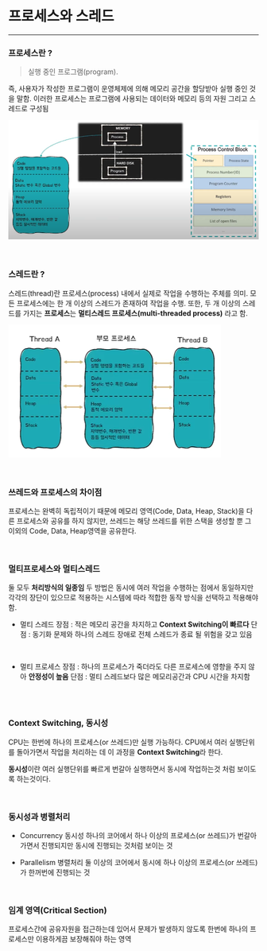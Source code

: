 # 프로세스와 스레드

*******

### 프로세스란 ?
> 실행 중인 프로그램(program).

즉, 사용자가 작성한 프로그램이 운영체제에 의해 메모리 공간을 할당받아 실행 중인 것을 말함.
이러한 프로세스는 프로그램에 사용되는 데이터와 메모리 등의 자원 그리고 스레드로 구성됨

![](2022-01-10-20-54-10.png)

<br>

### 스레드란 ?
스레드(thread)란 프로세스(process) 내에서 실제로 작업을 수행하는 주체를 의미.
모든 프로세스에는 한 개 이상의 스레드가 존재하여 작업을 수행.
또한, 두 개 이상의 스레드를 가지는 **프로세스**는 **멀티스레드 프로세스(multi-threaded process)** 라고 함.

![](2022-01-10-20-52-33.png)

<br>

### 쓰레드와 프로세스의 차이점
프로세스는 완벽히 독립적이기 때문에 메모리 영역(Code, Data, Heap, Stack)을 다른 프로세스와 공유를 하지 않지만, 
쓰레드는 해당 쓰레드를 위한 스택을 생성할 뿐 그 이외의 Code, Data, Heap영역을 공유한다.

<br>

### 멀티프로세스와 멀티스레드
둘 모두 **처리방식의 일종임**
두 방법은 동시에 여러 작업을 수행하는 점에서 동일하지만
각각의 장단이 있으므로 적용하는 시스템에 따라 적합한 동작 방식을 선택하고 적용해야 함.

* 멀티 스레드
장점 : 적은 메모리 공간을 차지하고 **Context Switching이 빠르다**
단점 : 동기화 문제와 하나의 스레드 장애로 전체 스레드가 종료 될 위험을 갖고 있음

<br>

* 멀티 프로세스
장점 : 하나의 프로세스가 죽더라도 다른 프로세스에 영향을 주지 않아 **안정성이 높음**
단점 : 멀티 스레드보다 많은 메모리공간과 CPU 시간을 차지함


<br> <br>

### Context Switching, 동시성
CPU는 한번에 하나의 프로세스(or 쓰레드)만 실행 가능하다.
CPU에서 여러 실행단위를 돌아가면서 작업을 처리하는 데 이 과정을 **Context Switching**라 한다.

**동시성**이란 여러 실행단위를 빠르게 번갈아 실행하면서 동시에 작업하는것 처럼 보이도록 하는것이다.


<br>

### 동시성과 병렬처리
* Concurrency 동시성
    하나의 코어에서 하나 이상의 프로세스(or 쓰레드)가 번갈아 가면서 진행되지만 동시에 진행되는 것처럼 보이는 것

* Parallelism 병렬처리
    둘 이상의 코어에서 동시에 하나 이상의 프로세스(or 쓰레드)가 한꺼번에 진행되는 것


<br>

### 임계 영역(Critical Section)
프로세스간에 공유자원을 접근하는데 있어서 문제가 발생하지 않도록
한번에 하나의 프로세스만 이용하게끔 보장해줘야 하는 영역

<br>
